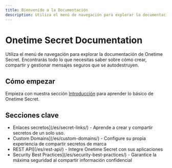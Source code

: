```yaml
---
title: Bienvenido a la Documentación
description: Utiliza el menú de navegación para explorar la documentación de Onetime Secret. Encontrarás todo lo que necesitas saber sobre cómo crear, compartir y gestionar mensajes seguros y autodestruibles.
---
```


# Onetime Secret Documentation

Utiliza el menú de navegación para explorar la documentación de Onetime Secret. Encontrarás todo lo que necesitas saber sobre cómo crear, compartir y gestionar mensajes seguros que se autodestruyen.

## Cómo empezar

Empieza con nuestra sección [Introducción](/es/introduction/) para aprender lo básico de Onetime Secret.

## Secciones clave

- Enlaces secretos](/es/secret-links/) - Aprende a crear y compartir secretos de un solo uso.
- Custom Domains](/es/custom-domains/) - Configure su propia experiencia de compartir secretos de marca
- REST API](/es/rest-api/) - Integre Onetime Secret con sus aplicaciones
- Security Best Practices](/es/security-best-practices/) - Garantice la máxima seguridad al compartir información confidencial
